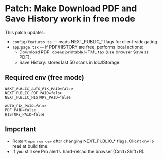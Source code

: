 # Patch: Make Download PDF and Save History work in free mode

This patch updates:
- `config/features.ts` — reads NEXT_PUBLIC_* flags for client-side gating.
- `app/page.tsx` — if PDF/HISTORY are free, performs local actions:
  - Download PDF: opens printable HTML tab (use browser Save as PDF).
  - Save History: stores last 50 scans in localStorage.

## Required env (free mode)
```
NEXT_PUBLIC_AUTO_FIX_PAID=false
NEXT_PUBLIC_PDF_PAID=false
NEXT_PUBLIC_HISTORY_PAID=false

AUTO_FIX_PAID=false
PDF_PAID=false
HISTORY_PAID=false
```

## Important
- Restart `npm run dev` after changing NEXT_PUBLIC_* flags. Client env is read at build time.
- If you still see Pro alerts, hard-reload the browser (Cmd+Shift+R).
